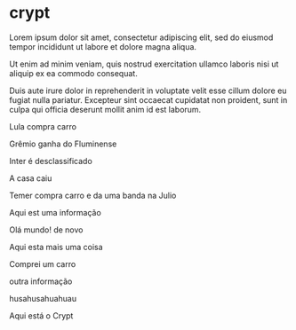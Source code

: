 # crypt
Lorem ipsum dolor sit amet, consectetur adipiscing elit, sed do eiusmod tempor incididunt ut labore et dolore magna aliqua.

Ut enim ad minim veniam, quis nostrud exercitation ullamco laboris nisi ut aliquip ex ea commodo consequat. 

Duis aute irure dolor in reprehenderit in voluptate velit esse cillum dolore eu fugiat nulla pariatur. Excepteur sint occaecat cupidatat non proident, sunt in culpa qui officia deserunt mollit anim id est laborum.

Lula compra carro

Grêmio ganha do Fluminense

Inter é desclassificado

A casa caiu

Temer compra carro e da uma banda na Julio

Aqui est uma informação

Olá mundo! de novo

Aqui esta mais uma coisa

Comprei um carro

outra informação

husahusahuahuau

Aqui está o Crypt
